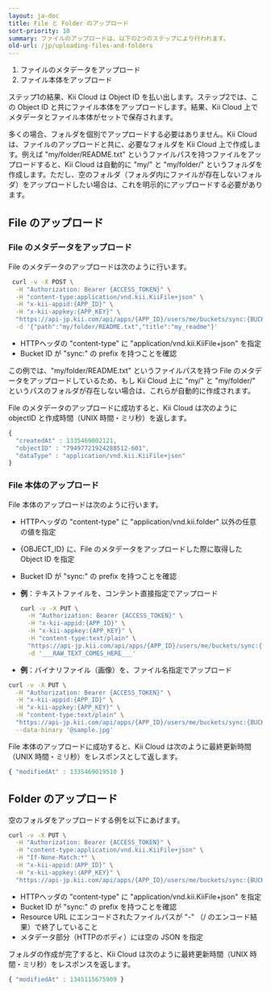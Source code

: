 ```yaml
---
layout: ja-doc
title: File と Folder のアップロード
sort-priority: 10
summary: ファイルのアップロードは、以下の2つのステップにより行われます。
old-url: /jp/uploading-files-and-folders
---
```

1. ファイルのメタデータをアップロード
1. ファイル本体をアップロード

ステップ1の結果、Kii Cloud は Object ID を払い出します。ステップ2では、この Object ID と共にファイル本体をアップロードします。結果、Kii Cloud 上でメタデータとファイル本体がセットで保存されます。

多くの場合、フォルダを個別でアップロードする必要はありません。Kii Cloud は、ファイルのアップロードと共に、必要なフォルダを Kii Cloud 上で作成します。例えば "my/folder/README.txt" というファイルパスを持つファイルをアップロードすると、Kii Cloud は自動的に "my/" と "my/folder/" というフォルダを作成します。ただし、空のフォルダ（フォルダ内にファイルが存在しないフォルダ）をアップロードしたい場合は、これを明示的にアップロードする必要があります。

## File のアップロード

### File のメタデータをアップロード

File のメタデータのアップロードは次のように行います。

```sh
 curl -v -X POST \
  -H "Authorization: Bearer {ACCESS_TOKEN}" \
  -H "content-type:application/vnd.kii.KiiFile+json" \
  -H "x-kii-appid:{APP_ID}" \
  -H "x-kii-appkey:{APP_KEY}" \
  "https://api-jp.kii.com/api/apps/{APP_ID}/users/me/buckets/sync:{BUCKET_NAME}/objects" \
  -d '{"path":"my/folder/README.txt","title":"my_readme"}'
```

* HTTPヘッダの "content-type" に "application/vnd.kii.KiiFile+json" を指定
* Bucket ID が "sync:" の prefix を持つことを確認

この例では、"my/folder/README.txt" というファイルパスを持つ File のメタデータをアップロードしているため、もし Kii Cloud 上に "my/" と "my/folder/" というパスのフォルダが存在しない場合は、これらが自動的に作成されます。

File のメタデータのアップロードに成功すると、Kii Cloud は次のように objectID と作成時間（UNIX 時間・ミリ秒）を返します。

```javascript
{
  "createdAt" : 1335469002121,
  "objectID" : "79497721924288512-601",
  "dataType" : "application/vnd.kii.KiiFile+json"
}
```

### File 本体のアップロード

File 本体のアップロードは次のように行います。

* HTTPヘッダの "content-type" に "application/vnd.kii.folder" 以外の任意の値を指定
* {OBJECT\_ID} に、File のメタデータをアップロードした際に取得した Object ID を指定
* Bucket ID が "sync:" の prefix を持つことを確認

* **例**：テキストファイルを、コンテント直接指定でアップロード

    ```sh
    curl -v -X PUT \
      -H "Authorization: Bearer {ACCESS_TOKEN}" \
      -H "x-kii-appid:{APP_ID}" \
      -H "x-kii-appkey:{APP_KEY}" \
      -H "content-type:text/plain" \
      "https://api-jp.kii.com/api/apps/{APP_ID}/users/me/buckets/sync:{BUCKET_NAME}/objects/{OBJECT_ID}/body" \
      -d '___RAW_TEXT_COMES_HERE___'
    ```

* **例**：バイナリファイル（画像）を、ファイル名指定でアップロード

```sh
curl -v -X PUT \
  -H "Authorization: Bearer {ACCESS_TOKEN}" \
  -H "x-kii-appid:{APP_ID}" \
  -H "x-kii-appkey:{APP_KEY}" \
  -H "content-type:text/plain" \
  "https://api-jp.kii.com/api/apps/{APP_ID}/users/me/buckets/sync:{BUCKET_NAME}/objects/{OBJECT_ID}/body" \
  --data-binary '@sample.jpg'
```

File 本体のアップロードに成功すると、Kii Cloud は次のように最終更新時間（UNIX 時間・ミリ秒）をレスポンスとして返します。

```javascript
{ "modifiedAt" : 1335469019510 }
```

## Folder のアップロード

空のフォルダをアップロードする例を以下にあげます。

```sh
curl -v -X PUT \
  -H "Authorization: Bearer {ACCESS_TOKEN}" \
  -H "content-type:application/vnd.kii.KiiFile+json" \
  -H "If-None-Match:*" \
  -H "x-kii-appid:｛APP_ID}" \
  -H "x-kii-appkey:｛APP_KEY}" \
  "https://api-jp.kii.com/api/apps/{APP_ID}/users/me/buckets/sync:{BUCKET_NAME}/objects/path.tmp-data-" -d '{}'
```

* HTTPヘッダの "content-type" に "application/vnd.kii.KiiFile+json" を指定
* Bucket ID が "sync:" の prefix を持つことを確認
* Resource URL にエンコードされたファイルパスが "-" （/ のエンコード結果）で終了していること
* メタデータ部分（HTTPのボディ）には空の JSON を指定

フォルダの作成が完了すると、Kii Cloud は次のように最終更新時間（UNIX 時間・ミリ秒）をレスポンスを返します。

```javascript
{ "modifiedAt" : 1345115675909 }
```
